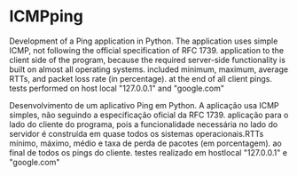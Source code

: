 # ICMPping

Development of a Ping application in Python. The application uses simple ICMP, not following the official specification of RFC 1739. application to the client side of the program, because the required server-side functionality is built on almost all operating systems. included minimum, maximum, average RTTs, and packet loss rate (in percentage). at the end of all client pings.
tests performed on host local "127.0.0.1" and "google.com"

Desenvolvimento de um aplicativo Ping em Python. A aplicação usa ICMP simples, não seguindo a especificação oficial da RFC 1739. aplicação para o lado do cliente do programa, pois a funcionalidade necessária no lado do servidor é construída em quase todos os sistemas operacionais.RTTs mínimo, máximo, médio e taxa de perda de pacotes (em porcentagem). ao final de todos os pings do cliente.
testes realizado em hostlocal "127.0.0.1" e "google.com"
